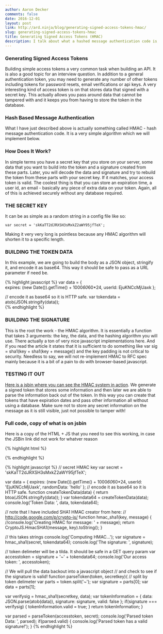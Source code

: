 ```yaml
---
author: Aaron Decker
comments: false
date: 2016-12-01
layout: post
link: http://ard.ninja/blog/generating-signed-access-tokens-hmac/
slug: generating-signed-access-tokens-hmac
title: Generating Signed Access Tokens (HMAC)
description: I talk about what a hashed message authentication code is, and I give an example in javascript
---
```


### Generating Signed Access Tokens

Building simple access tokens a very common task when building an API. It is also a good topic for an interview question. In addition to a general authentication token, you may need to generate any number of other tokens including tokens for password resets, email verifications or api keys. A very interesting kind of access token is on that stores data that signed with a secret key. This actually allows you pass around data that cannot be tampered with and it keeps you from having to store the token in the database.

### Hash Based Message Authentication

What I have just described above is actually something called HMAC - hash message authentication code. It is a very simple algorithm which we will implement below.

### How Does It Work?

In simple terms you have a secret key that you store on your server, some data that you want to build into the token and a signature created from these parts. Later, you will decode the data and signature and try to rebuild the token from these parts with your secret key. If it matches, your access token is valid. The coolest thing is that you can store an expiration time, a user id, an email - basically any piece of extra data on your token. Again, all of this is achieved securely without any database required.

### THE SECRET KEY

It can be as simple as a random string in a config file like so:

```
var secret = 'skKaTT2dJRXSH3sMxkZ2aWY95jfTeX';  
```

Making it very very long is pointless because any HMAC algorithm will shorten it to a specific length.

### BUILDING THE TOKEN DATA

In this example, we are going to build the body as a JSON object, stringify it, and encode it as base64. This way it should be safe to pass as a URL parameter if need be.

{% highlight javascript %}
var data = {  
    expires: (new Date()).getTime() + 1000*60*60*24,
    userId: EjuKNCcMjUaxk
};

// encode it as base64 so it is HTTP safe.
var tokendata = atob(JSON.stringify(data));  
{% endhighlight %}

### BUILDING THE SIGNATURE

This is the root the work - the HMAC algorithm. It is essentially a function that takes 3 arguments: the key, the data, and the hashing algorithm you will use. There actually a ton of very nice javascript implementations here. And if you read the article it states that it is sufficient to do something like var sig = sha1(key + sha1(key + message)) and the key padding is not critical to security. Needless to say, we will not re-implement HMAC to RFC spec mainly because it is a bit of a pain to do with browser-based javascript.

### TESTING IT OUT

[Here is a jsbin where you can see the HMAC system in action](http://jsbin.com/jaleyewudo/1/embed?html,js,console). We generate a signed token that stores some information and then later we are able to parse the information back out of the token. In this way you can create that tokens that have expiration dates and pass other information all without using a database. Make sure not to store any secret information on the message as it is still visible, just not possible to tamper with!


### Full code, copy of what is on jsbin

Here is a copy of the HTML + JS that you need to see this working, in case the JSBin link did not work for whatver reason

{% highlight html %}
<!DOCTYPE html>
<html>
<head>
  <meta charset="utf-8">
  <title>JS Bin</title>
  <script type="text/javascript" src="https://cdnjs.cloudflare.com/ajax/libs/crypto-js/3.1.2/components/core-min.js"></script>
  <script type="text/javascript" src="https://cdnjs.cloudflare.com/ajax/libs/crypto-js/3.1.2/rollups/hmac-sha1.js"></script>
</head>
<body>
</body>
{% endhighlight %}

{% highlight javascript %}
// secret HMAC key
var secret = 'skKaTT2dJRXSH3sMxkZ2aWY95jfTeX';

var data = {
	expires: (new Date()).getTime() + 1000*60*60*24,
    userId: 'EjuKNCcMjUaxk',
    randomData: 'hello'
};
// encode it as base64 so it is HTTP safe.
function createTokenData(data) {
  return btoa(JSON.stringify(data));
}
var tokendata64 = createTokenData(data);
console.log('Token Data: ', data, tokendata64);

// note that I have included SHA1 HMAC creator from here:
// http://code.google.com/p/crypto-js/
function hmac_sha1(key, message) {
  //console.log('Creating HMAC for message: ' + message);
  return CryptoJS.HmacSHA1(message, key).toString();
}

// this takes strings
console.log('Computing HMAC...');
var signature = hmac_sha1(secret, tokendata64);
console.log('The signature: ', signature);

// token delimeter will be a tilda. It should be safe in a GET query param
var accesstoken = signature + '~' + tokendata64;
console.log('Our access token: ', accesstoken);

// We will pull the data backout into a javascript object
// and check to see if the signature is valid!
function parseToken(token, secretkey){
  // split by token delimeter
  var parts = token.split('~');
  var signature = parts[0];
  var data = parts[1];

  var verifysig = hmac_sha1(secretkey, data);
  var tokenInformation = {
    data: JSON.parse(atob(data)),
    signature: signature,
    valid: false
  };
  if(signature === verifysig) {
    tokenInformation.valid = true;
  }
  return tokenInformation;
}

var parsed = parseToken(accesstoken, secret);
console.log('Parsed token Data: ', parsed);
if(parsed.valid) {
  console.log('Parsed token has a valid signature!');
}
{% endhighlight %}
